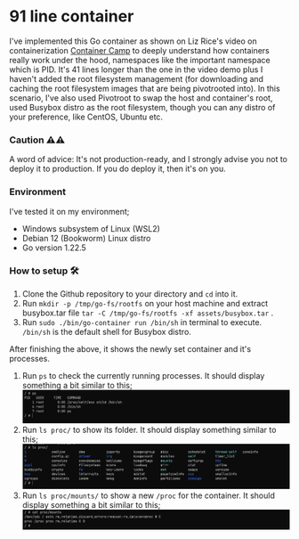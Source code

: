 # 91 line container

I've implemented this Go container as shown on Liz Rice's video on containerization [Container Camp](https://www.youtube.com/watch?v=Utf-A4rODH8) to deeply understand how containers really work under the hood, namespaces like the important namespace which is PID. It's 41 lines longer than the one in the video demo plus I haven't added the root filesystem management (for downloading and caching the root filesystem images that are being pivotrooted into). In this scenario, I've also used Pivotroot to swap the host and container's root, used Busybox distro as the root filesystem, though you can any distro of your preference, like CentOS, Ubuntu etc.

### Caution ⚠️⚠️
 A word of advice: It's not production-ready, and I strongly advise you not to deploy it to production. If you do deploy it, then it's on you.

### Environment 
I've tested it on my environment;

* Windows subsystem of Linux (WSL2)
* Debian 12 (Bookworm) Linux distro
* Go version 1.22.5

### How to setup 🛠️

1. Clone the Github repository to your directory and `cd` into it.
2. Run `mkdir -p /tmp/go-fs/rootfs` on your host machine and extract busybox.tar file `tar -C /tmp/go-fs/rootfs -xf assets/busybox.tar` .
3. Run `sudo ./bin/go-container run /bin/sh` in terminal to execute. `/bin/sh` is the default shell for Busybox distro.


After finishing the above, it shows the newly set container and it's processes.

1. Run `ps` to check the currently running processes. It should display something a bit similar to this;
![ps](/assets/ps.png)
2.  Run `ls proc/` to show its folder. It should display something similar to this;
![ls proc/](/assets/proc-folder.png)
3. Run `ls proc/mounts/` to show a new `/proc` for the container. It should display something a bit similar to this;
![/proc/mounts](/assets/proc-mounts.png)





